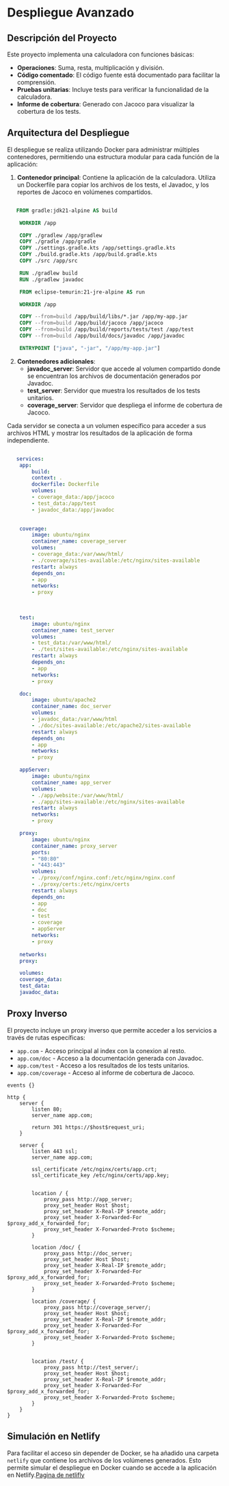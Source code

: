 # Despliegue Avanzado

## Descripción del Proyecto
Este proyecto implementa una calculadora con funciones básicas:
- **Operaciones**: Suma, resta, multiplicación y división.
- **Código comentado**: El código fuente está documentado para facilitar la comprensión.
- **Pruebas unitarias**: Incluye tests para verificar la funcionalidad de la calculadora.
- **Informe de cobertura**: Generado con Jacoco para visualizar la cobertura de los tests.

## Arquitectura del Despliegue
El despliegue se realiza utilizando Docker para administrar múltiples contenedores, permitiendo una estructura modular para cada función de la aplicación:

1. **Contenedor principal**: Contiene la aplicación de la calculadora. Utiliza un Dockerfile para copiar los archivos de los tests, el Javadoc, y los reportes de Jacoco en volúmenes compartidos.


```dockerfile

   FROM gradle:jdk21-alpine AS build

    WORKDIR /app

    COPY ./gradlew /app/gradlew
    COPY ./gradle /app/gradle
    COPY ./settings.gradle.kts /app/settings.gradle.kts
    COPY ./build.gradle.kts /app/build.gradle.kts
    COPY ./src /app/src 

    RUN ./gradlew build
    RUN ./gradlew javadoc

    FROM eclipse-temurin:21-jre-alpine AS run

    WORKDIR /app

    COPY --from=build /app/build/libs/*.jar /app/my-app.jar
    COPY --from=build /app/build/jacoco /app/jacoco
    COPY --from=build /app/build/reports/tests/test /app/test
    COPY --from=build /app/build/docs/javadoc /app/javadoc

    ENTRYPOINT ["java", "-jar", "/app/my-app.jar"]

```

2. **Contenedores adicionales**:
   - **javadoc_server**: Servidor que accede al volumen compartido donde se encuentran los archivos de documentación generados por Javadoc.
   - **test_server**: Servidor que muestra los resultados de los tests unitarios.
   - **coverage_server**: Servidor que despliega el informe de cobertura de Jacoco.

Cada servidor se conecta a un volumen específico para acceder a sus archivos HTML y mostrar los resultados de la aplicación de forma independiente.


```docker-compose.yml

   services:
    app:
        build:
        context: .
        dockerfile: Dockerfile
        volumes:
        - coverage_data:/app/jacoco  
        - test_data:/app/test 
        - javadoc_data:/app/javadoc

        
    coverage:
        image: ubuntu/nginx
        container_name: coverage_server
        volumes:
        - coverage_data:/var/www/html/
        - ./coverage/sites-available:/etc/nginx/sites-available 
        restart: always
        depends_on:
        - app
        networks:
        - proxy
    

    
    test:
        image: ubuntu/nginx
        container_name: test_server
        volumes:
        - test_data:/var/www/html/
        - ./test/sites-available:/etc/nginx/sites-available 
        restart: always
        depends_on:
        - app
        networks:
        - proxy

    doc:
        image: ubuntu/apache2
        container_name: doc_server
        volumes:
        - javadoc_data:/var/www/html
        - ./doc/sites-available:/etc/apache2/sites-available 
        restart: always
        depends_on:
        - app
        networks:
        - proxy

    appServer:
        image: ubuntu/nginx
        container_name: app_server
        volumes:
        - ./app/website:/var/www/html/
        - ./app/sites-available:/etc/nginx/sites-available 
        restart: always
        networks:
        - proxy

    proxy:
        image: ubuntu/nginx
        container_name: proxy_server
        ports:
        - "80:80"
        - "443:443"
        volumes:
        - ./proxy/conf/nginx.conf:/etc/nginx/nginx.conf
        - ./proxy/certs:/etc/nginx/certs
        restart: always
        depends_on:
        - app
        - doc
        - test
        - coverage
        - appServer
        networks:
        - proxy
    
    networks:
    proxy:

    volumes:
    coverage_data:  
    test_data:
    javadoc_data: 

```


## Proxy Inverso
El proyecto incluye un proxy inverso que permite acceder a los servicios a través de rutas específicas:
- `app.com` - Acceso principal al index con la conexion al resto.
- `app.com/doc` - Acceso a la documentación generada con Javadoc.
- `app.com/test` - Acceso a los resultados de los tests unitarios.
- `app.com/coverage` - Acceso al informe de cobertura de Jacoco.

```nginx
events {}

http {
    server {
        listen 80;
        server_name app.com;

        return 301 https://$host$request_uri;
    }

    server {
        listen 443 ssl;
        server_name app.com;

        ssl_certificate /etc/nginx/certs/app.crt;
        ssl_certificate_key /etc/nginx/certs/app.key;
            

        location / {
            proxy_pass http://app_server;
            proxy_set_header Host $host;
            proxy_set_header X-Real-IP $remote_addr;
            proxy_set_header X-Forwarded-For $proxy_add_x_forwarded_for;
            proxy_set_header X-Forwarded-Proto $scheme;
        }

        location /doc/ {
            proxy_pass http://doc_server;
            proxy_set_header Host $host;
            proxy_set_header X-Real-IP $remote_addr;
            proxy_set_header X-Forwarded-For $proxy_add_x_forwarded_for;
            proxy_set_header X-Forwarded-Proto $scheme;
        }

        location /coverage/ {
            proxy_pass http://coverage_server/;
            proxy_set_header Host $host;
            proxy_set_header X-Real-IP $remote_addr;
            proxy_set_header X-Forwarded-For $proxy_add_x_forwarded_for;
            proxy_set_header X-Forwarded-Proto $scheme;
        }


        location /test/ {
            proxy_pass http://test_server/;
            proxy_set_header Host $host;
            proxy_set_header X-Real-IP $remote_addr;
            proxy_set_header X-Forwarded-For $proxy_add_x_forwarded_for;
            proxy_set_header X-Forwarded-Proto $scheme;
        }
    }
}

```

## Simulación en Netlify
Para facilitar el acceso sin depender de Docker, se ha añadido una carpeta `netlify` que contiene los archivos de los volúmenes generados. Esto permite simular el despliegue en Docker cuando se accede a la aplicación en Netlify.[Pagina de netlifly](https://appprocalculadora.netlify.app/)


